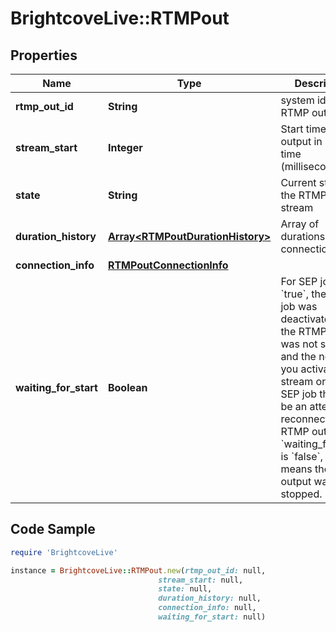 # BrightcoveLive::RTMPout

## Properties

Name | Type | Description | Notes
------------ | ------------- | ------------- | -------------
**rtmp_out_id** | **String** | system id for the RTMP output | [optional] 
**stream_start** | **Integer** | Start time of the output in Epoch time (milliseconds) | [optional] 
**state** | **String** | Current state of the RTMP output stream | [optional] 
**duration_history** | [**Array&lt;RTMPoutDurationHistory&gt;**](RTMPoutDurationHistory.md) | Array of durations for connections | [optional] 
**connection_info** | [**RTMPoutConnectionInfo**](RTMPoutConnectionInfo.md) |  | [optional] 
**waiting_for_start** | **Boolean** | For SEP jobs. If &#x60;true&#x60;, the SEP job was deactivated but the RTMP output was not stopped and the next time you activate the stream on the SEP job there will be an attempt to reconnect the RTMP output.  If &#x60;waiting_for_start&#x60; is &#x60;false&#x60;, it means the RTMP output was stopped. | [optional] 

## Code Sample

```ruby
require 'BrightcoveLive'

instance = BrightcoveLive::RTMPout.new(rtmp_out_id: null,
                                 stream_start: null,
                                 state: null,
                                 duration_history: null,
                                 connection_info: null,
                                 waiting_for_start: null)
```


